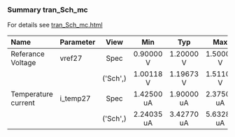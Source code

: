 ### Summary tran_Sch_mc

For details see <a href='tran_Sch_mc.html'>tran_Sch_mc.html</a>

|**Name**|**Parameter**|**View**|**Min** | **Typ** | **Max**|
|:---|:---|:---:|:---:|:---:|:---:|
|Referance Voltage|vref27 | Spec | 0.90000 V | 1.20000 V | 1.50000 V |
| | | ('Sch',)|1.00118 V | 1.19673 V | 1.51103 V |
|Temperature current|i\_temp27 | Spec | 1.42500 uA | 1.90000 uA | 2.37500 uA |
| | | ('Sch',)|2.24035 uA | 3.42770 uA | 5.63284 uA |
